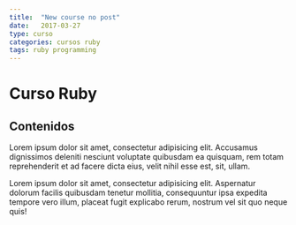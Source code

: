 ```yaml
---
title:	"New course no post"
date:	2017-03-27
type: curso
categories: cursos ruby
tags: ruby programming
---
```


# Curso Ruby
## Contenidos
Lorem ipsum dolor sit amet, consectetur adipisicing elit. Accusamus dignissimos deleniti nesciunt voluptate quibusdam ea quisquam, rem totam reprehenderit et ad facere dicta eius, velit nihil esse est, sit, ullam.
<!--more-->
Lorem ipsum dolor sit amet, consectetur adipisicing elit. Aspernatur dolorum facilis quibusdam tenetur mollitia, consequuntur ipsa expedita tempore vero illum, placeat fugit explicabo rerum, nostrum vel sit quo neque quis!